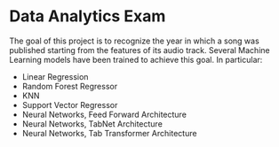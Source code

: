 # Data Analytics Exam

The goal of this project is to recognize the year in which a song was published starting from the features of its audio track. Several Machine Learning models have been trained to achieve this goal. In particular:

- Linear Regression
- Random Forest Regressor
- KNN
- Support Vector Regressor
- Neural Networks, Feed Forward Architecture
- Neural Networks, TabNet Architecture
- Neural Networks, Tab Transformer Architecture
